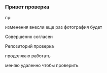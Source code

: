 ### Привет проверка
пр

изменения внесли еще раз
фотография будет

Совершенно согласен

Репозиторий проверка

продолжаю работать

меняю удаленно чтобы проверить
